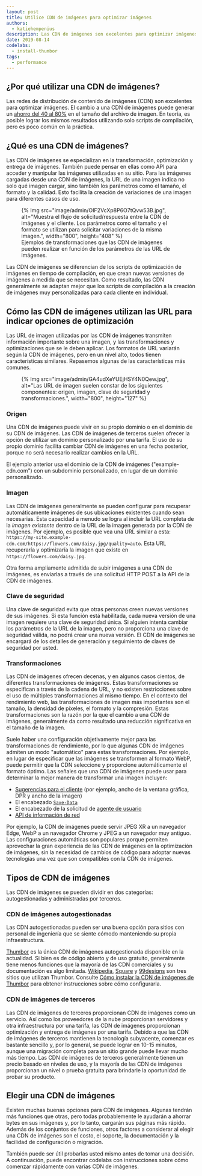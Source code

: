 ```yaml
---
layout: post
title: Utilice CDN de imágenes para optimizar imágenes
authors:
  - katiehempenius
description: Las CDN de imágenes son excelentes para optimizar imágenes. El cambio a una CDN de imágenes puede generar un ahorro del 40 al 80% en bytes de imagen.
date: 2019-08-14
codelabs:
  - install-thumbor
tags:
  - performance
---
```


## ¿Por qué utilizar una CDN de imágenes?

Las redes de distribución de contenido de imágenes (CDN) son excelentes para optimizar imágenes. El cambio a una CDN de imágenes puede generar un [ahorro del 40 al 80%](https://www.youtube.com/watch?v=YJGCZCaIZkQ&t=1010s) en el tamaño del archivo de imagen. En teoría, es posible lograr los mismos resultados utilizando solo scripts de compilación, pero es poco común en la práctica.

## ¿Qué es una CDN de imágenes?

Las CDN de imágenes se especializan en la transformación, optimización y entrega de imágenes. También puede pensar en ellas como API para acceder y manipular las imágenes utilizadas en su sitio. Para las imágenes cargadas desde una CDN de imágenes, la URL de una imagen indica no solo qué imagen cargar, sino también los parámetros como el tamaño, el formato y la calidad. Esto facilita la creación de variaciones de una imagen para diferentes casos de uso.

<figure>{% Img src="image/admin/OIF2VcXp8P6O7tQvw53B.jpg", alt="Muestra el flujo de solicitud/respuesta entre la CDN de imágenes y el cliente. Los parámetros como el tamaño y el formato se utilizan para solicitar variaciones de la misma imagen.", width="800", height="408" %} <figcaption> Ejemplos de transformaciones que las CDN de imágenes pueden realizar en función de los parámetros de las URL de imágenes.</figcaption></figure>

Las CDN de imágenes se diferencian de los scripts de optimización de imágenes en tiempo de compilación, en que crean nuevas versiones de imágenes a medida que se necesitan. Como resultado, las CDN generalmente se adaptan mejor que los scripts de compilación a la creación de imágenes muy personalizadas para cada cliente en individual.

## Cómo las CDN de imágenes utilizan las URL para indicar opciones de optimización

Las URL de imagen utilizadas por las CDN de imágenes transmiten información importante sobre una imagen, y las transformaciones y optimizaciones que se le deben aplicar. Los formatos de URL variarán según la CDN de imágenes, pero en un nivel alto, todos tienen características similares. Repasemos algunas de las características más comunes.

<figure>{% Img src="image/admin/GA4udXeYUEjHSY4N0Qew.jpg", alt="Las URL de imagen suelen constar de los siguientes componentes: origen, imagen, clave de seguridad y transformaciones.", width="800", height="127" %}</figure>

### Origen

Una CDN de imágenes puede vivir en su propio dominio o en el dominio de su CDN de imágenes. Las CDN de imágenes de terceros suelen ofrecer la opción de utilizar un dominio personalizado por una tarifa. El uso de su propio dominio facilita cambiar CDN de imágenes en una fecha posterior, porque no será necesario realizar cambios en la URL.

El ejemplo anterior usa el dominio de la CDN de imágenes ("example-cdn.com") con un subdominio personalizado, en lugar de un dominio personalizado.

### Imagen

Las CDN de imágenes generalmente se pueden configurar para recuperar automáticamente imágenes de sus ubicaciones existentes cuando sean necesarias. Esta capacidad a menudo se logra al incluir la URL completa de la *imagen existente* dentro de la URL de la imagen generada por la CDN de imágenes. Por ejemplo, es posible que vea una URL similar a esta: `https://my-site.example-cdn.com/https://flowers.com/daisy.jpg/quality=auto`. Esta URL recuperaría y optimizaría la imagen que existe en `https://flowers.com/daisy.jpg`.

Otra forma ampliamente admitida de subir imágenes a una CDN de imágenes, es enviarlas a través de una solicitud HTTP POST a la API de la CDN de imágenes.

### Clave de seguridad

Una clave de seguridad evita que otras personas creen nuevas versiones de sus imágenes. Si esta función está habilitada, cada nueva versión de una imagen requiere una clave de seguridad única. Si alguien intenta cambiar los parámetros de la URL de la imagen, pero no proporciona una clave de seguridad válida, no podrá crear una nueva versión. El CDN de imágenes se encargará de los detalles de generación y seguimiento de claves de seguridad por usted.

### Transformaciones

Las CDN de imágenes ofrecen decenas, y en algunos casos cientos, de diferentes transformaciones de imágenes. Estas transformaciones se especifican a través de la cadena de URL, y no existen restricciones sobre el uso de múltiples transformaciones al mismo tiempo. En el contexto del rendimiento web, las transformaciones de imagen más importantes son el tamaño, la densidad de píxeles, el formato y la compresión. Estas transformaciones son la razón por la que el cambio a una CDN de imágenes, generalmente da como resultado una reducción significativa en el tamaño de la imagen.

Suele haber una configuración objetivamente mejor para las transformaciones de rendimiento, por lo que algunas CDN de imágenes admiten un modo "automático" para estas transformaciones. Por ejemplo, en lugar de especificar que las imágenes se transformen al formato WebP, puede permitir que la CDN seleccione y proporcione automáticamente el formato óptimo. Las señales que una CDN de imágenes puede usar para determinar la mejor manera de transformar una imagen incluyen:

- [Sugerencias para el cliente](https://developers.google.com/web/updates/2015/09/automating-resource-selection-with-client-hints) (por ejemplo, ancho de la ventana gráfica, DPR y ancho de la imagen)
- El encabezado [`Save-Data`](https://developer.mozilla.org/docs/Web/HTTP/Headers/Save-Data)
- El encabezado de la solicitud de [agente de usuario](https://developer.mozilla.org/docs/Web/HTTP/Headers/User-Agent)
- [API de información de red](https://developer.mozilla.org/docs/Web/API/Network_Information_API)

Por ejemplo, la CDN de imágenes puede servir JPEG XR a un navegador Edge, WebP a un navegador Chrome y JPEG a un navegador muy antiguo. Las configuraciones automáticas son populares porque permiten aprovechar la gran experiencia de las CDN de imágenes en la optimización de imágenes, sin la necesidad de cambios de código para adoptar nuevas tecnologías una vez que son compatibles con la CDN de imágenes.

## Tipos de CDN de imágenes

Las CDN de imágenes se pueden dividir en dos categorías: autogestionadas y administradas por terceros.

### CDN de imágenes autogestionadas

Las CDN autogestionadas pueden ser una buena opción para sitios con personal de ingeniería que se siente cómodo manteniendo su propia infraestructura.

[Thumbor](https://github.com/thumbor/thumbor) es la única CDN de imágenes autogestionada disponible en la actualidad. Si bien es de código abierto y de uso gratuito, generalmente tiene menos funciones que la mayoría de las CDN comerciales y su documentación es algo limitada. [Wikipedia](https://wikitech.wikimedia.org/wiki/Thumbor), [Square](https://medium.com/square-corner-blog/dynamic-images-with-thumbor-a430a1cfcd87) y [99designs](https://99designs.com/tech-blog/blog/2013/07/01/thumbnailing-with-thumbor/) son tres sitios que utilizan Thumbor. Consulte [Cómo instalar la CDN de imágenes de Thumbor](/install-thumbor) para obtener instrucciones sobre cómo configurarla.

### CDN de imágenes de terceros

Las CDN de imágenes de terceros proporcionan CDN de imágenes como un servicio. Así como los proveedores de la nube proporcionan servidores y otra infraestructura por una tarifa, las CDN de imágenes proporcionan optimización y entrega de imágenes por una tarifa. Debido a que las CDN de imágenes de terceros mantienen la tecnología subyacente, comenzar es bastante sencillo y, por lo general, se puede lograr en 10-15 minutos, aunque una migración completa para un sitio grande puede llevar mucho más tiempo. Las CDN de imágenes de terceros generalmente tienen un precio basado en niveles de uso, y la mayoría de las CDN de imágenes proporcionan un nivel o prueba gratuita para brindarle la oportunidad de probar su producto.

## Elegir una CDN de imágenes

Existen muchas buenas opciones para CDN de imágenes. Algunas tendrán más funciones que otras, pero todas probablemente le ayudarán a ahorrar bytes en sus imágenes y, por lo tanto, cargarán sus páginas más rápido. Además de los conjuntos de funciones, otros factores a considerar al elegir una CDN de imágenes son el costo, el soporte, la documentación y la facilidad de configuración o migración.

También puede ser útil probarlas usted mismo antes de tomar una decisión. A continuación, puede encontrar codelabs con instrucciones sobre cómo comenzar rápidamente con varias CDN de imágenes.
